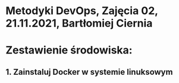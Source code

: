 # Metodyki DevOps, Zajęcia 02, 21.11.2021, Bartłomiej Ciernia

# Zestawienie środowiska:
## 1. Zainstaluj Docker w systemie linuksowym
